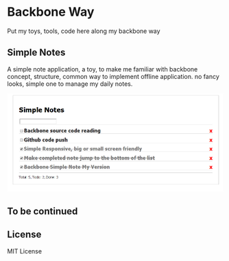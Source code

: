 
# Backbone Way #
Put my toys, tools, code here along my backbone way


## Simple Notes ##
A simple note application, a toy, to make me familiar with backbone concept, structure, common way to implement offline application.
no fancy looks, simple one to manage my daily notes.

![SimpleNotes Screenshot](simplenotes/simplenotes.png)


## To be continued ##



## License ##
MIT License


